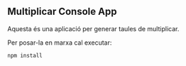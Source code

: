 ## Multiplicar Console App

Aquesta és una aplicació per generar taules de multiplicar.

Per posar-la en marxa cal executar:

````
npm install

````
